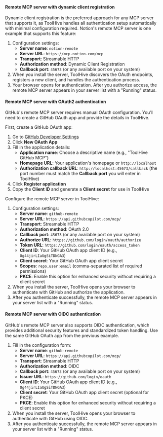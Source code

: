 #### Remote MCP server with dynamic client registration

Dynamic client registration is the preferred approach for any MCP server that
supports it, as ToolHive handles all authentication setup automatically with
minimal configuration required. Notion's remote MCP server is one example that
supports this feature:

1. Configuration settings:
   - **Server name**: `notion-remote`
   - **Server URL**: `https://mcp.notion.com/mcp`
   - **Transport**: Streamable HTTP
   - **Authorization method**: Dynamic Client Registration
   - **Callback port**: `45673` (or any available port on your system)
1. When you install the server, ToolHive discovers the OAuth endpoints,
   registers a new client, and handles the authentication process.
1. Your browser opens for authentication. After you authorize access, the remote
   MCP server appears in your server list with a "Running" status.

#### Remote MCP server with OAuth2 authentication

GitHub's remote MCP server requires manual OAuth configuration. You'll need to
create a GitHub OAuth app and provide the details in ToolHive.

First, create a GitHub OAuth app:

1. Go to [GitHub Developer Settings](https://github.com/settings/developers)
1. Click **New OAuth App**
1. Fill in the application details:
   - **Application name**: Choose a descriptive name (e.g., "ToolHive GitHub
     MCP")
   - **Homepage URL**: Your application's homepage or `http://localhost`
   - **Authorization callback URL**: `http://localhost:45673/callback` (the port
     number must match the **Callback port** you will enter in ToolHive)
1. Click **Register application**
1. Copy the **Client ID** and generate a **Client secret** for use in ToolHive

Configure the remote MCP server in ToolHive:

1. Configuration settings:
   - **Server name**: `github-remote`
   - **Server URL**: `https://api.githubcopilot.com/mcp/`
   - **Transport**: Streamable HTTP
   - **Authorization method**: OAuth 2.0
   - **Callback port**: `45673` (or any available port on your system)
   - **Authorize URL**: `https://github.com/login/oauth/authorize`
   - **Token URL**: `https://github.com/login/oauth/access_token`
   - **Client ID**: Your GitHub OAuth app client ID (e.g.,
     `Og44jirLIaUgSiTDNGA3`)
   - **Client secret**: Your GitHub OAuth app client secret
   - **Scopes**: `repo,user:email` (comma-separated list of required
     permissions)
   - **PKCE**: Enable this option for enhanced security without requiring a
     client secret
1. When you install the server, ToolHive opens your browser to authenticate with
   GitHub and authorize the application.
1. After you authenticate successfully, the remote MCP server appears in your
   server list with a "Running" status.

#### Remote MCP server with OIDC authentication

GitHub's remote MCP server also supports OIDC authentication, which provides
additional security features and standardized token handling. Use the same
GitHub OAuth app from the previous example.

1. Fill in the configuration form:
   - **Server name**: `github-remote`
   - **Server URL**: `https://api.githubcopilot.com/mcp/`
   - **Transport**: Streamable HTTP
   - **Authorization method**: OIDC
   - **Callback port**: `45673` (or any available port on your system)
   - **Issuer URL**: `https://github.com/login/oauth`
   - **Client ID**: Your GitHub OAuth app client ID (e.g.,
     `Og44jirLIaUgSiTDNGA3`)
   - **Client secret**: Your GitHub OAuth app client secret (optional for PKCE)
   - **PKCE**: Enable this option for enhanced security without requiring a
     client secret
1. When you install the server, ToolHive opens your browser to authenticate with
   GitHub using OIDC.
1. After you authenticate successfully, the remote MCP server appears in your
   server list with a "Running" status.
